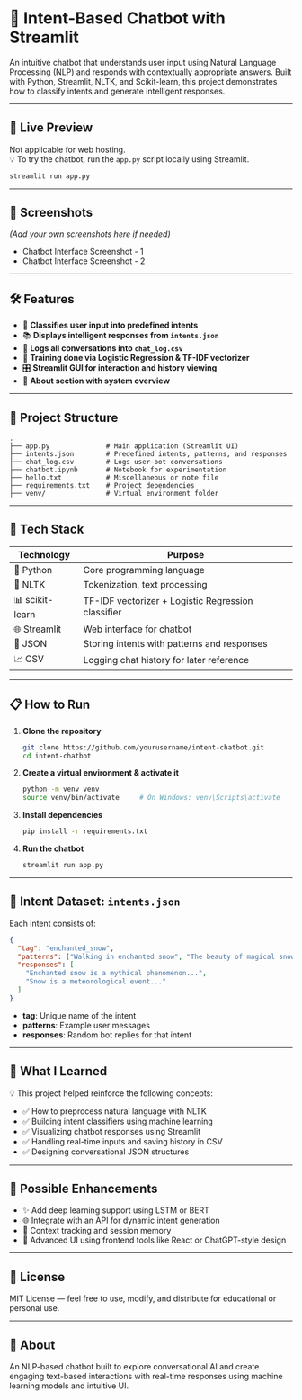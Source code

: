 # 🤖 Intent-Based Chatbot with Streamlit

An intuitive chatbot that understands user input using Natural Language Processing (NLP) and responds with contextually appropriate answers. Built with Python, Streamlit, NLTK, and Scikit-learn, this project demonstrates how to classify intents and generate intelligent responses.

---

## 🚀 Live Preview

Not applicable for web hosting.  
💡 To try the chatbot, run the `app.py` script locally using Streamlit.

```bash
streamlit run app.py
```

---

## 📸 Screenshots

*(Add your own screenshots here if needed)*  
- Chatbot Interface Screenshot - 1  
- Chatbot Interface Screenshot - 2  

---

## 🛠️ Features

- 🧠 **Classifies user input into predefined intents**  
- 📚 **Displays intelligent responses from `intents.json`**  
- 💬 **Logs all conversations into `chat_log.csv`**  
- 🧪 **Training done via Logistic Regression & TF-IDF vectorizer**  
- 🎛️ **Streamlit GUI for interaction and history viewing**  
- 📝 **About section with system overview**

---

## 🧩 Project Structure

```
.
├── app.py              # Main application (Streamlit UI)
├── intents.json        # Predefined intents, patterns, and responses
├── chat_log.csv        # Logs user-bot conversations
├── chatbot.ipynb       # Notebook for experimentation
├── hello.txt           # Miscellaneous or note file
├── requirements.txt    # Project dependencies
├── venv/               # Virtual environment folder
```

---

## 📂 Tech Stack

| Technology      | Purpose                                                                 |
|------------------|-------------------------------------------------------------------------|
| 🐍 Python         | Core programming language                                               |
| 🧠 NLTK           | Tokenization, text processing                                           |
| 📊 scikit-learn   | TF-IDF vectorizer + Logistic Regression classifier                      |
| 🌐 Streamlit      | Web interface for chatbot                                               |
| 📄 JSON           | Storing intents with patterns and responses                             |
| 📈 CSV            | Logging chat history for later reference                                |

---

## 📋 How to Run

1. **Clone the repository**  
   ```bash
   git clone https://github.com/yourusername/intent-chatbot.git
   cd intent-chatbot
   ```

2. **Create a virtual environment & activate it**  
   ```bash
   python -m venv venv
   source venv/bin/activate     # On Windows: venv\Scripts\activate
   ```

3. **Install dependencies**  
   ```bash
   pip install -r requirements.txt
   ```

4. **Run the chatbot**  
   ```bash
   streamlit run app.py
   ```

---

## 📜 Intent Dataset: `intents.json`

Each intent consists of:
```json
{
  "tag": "enchanted_snow",
  "patterns": ["Walking in enchanted snow", "The beauty of magical snowfall"],
  "responses": [
    "Enchanted snow is a mythical phenomenon...",
    "Snow is a meteorological event..."
  ]
}
```

- **tag**: Unique name of the intent  
- **patterns**: Example user messages  
- **responses**: Random bot replies for that intent  

---

## 🧠 What I Learned

💡 This project helped reinforce the following concepts:

- ✅ How to preprocess natural language with NLTK  
- ✅ Building intent classifiers using machine learning  
- ✅ Visualizing chatbot responses using Streamlit  
- ✅ Handling real-time inputs and saving history in CSV  
- ✅ Designing conversational JSON structures

---

## 🚀 Possible Enhancements

- ✨ Add deep learning support using LSTM or BERT  
- 🌐 Integrate with an API for dynamic intent generation  
- 🧵 Context tracking and session memory  
- 🎨 Advanced UI using frontend tools like React or ChatGPT-style design

---

## 📃 License

MIT License — feel free to use, modify, and distribute for educational or personal use.

---

## 🙋 About

An NLP-based chatbot built to explore conversational AI and create engaging text-based interactions with real-time responses using machine learning models and intuitive UI.

